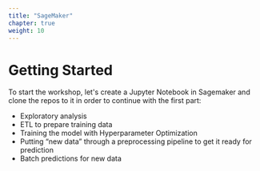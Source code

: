 ```yaml
---
title: "SageMaker"
chapter: true
weight: 10
---
```


# Getting Started
To start the workshop, let's create a Jupyter Notebook in Sagemaker and clone the repos to it in order to continue with the first part:

* Exploratory analysis
* ETL to prepare training data
* Training the model with Hyperparameter Optimization
* Putting “new data” through a preprocessing pipeline to get it ready for prediction
* Batch predictions for new data


